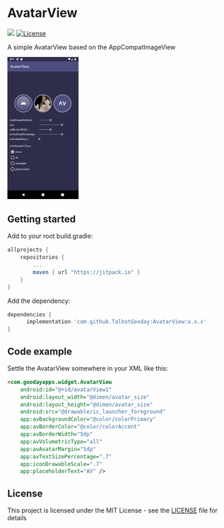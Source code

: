 # AvatarView

[![](https://jitpack.io/v/TalbotGooday/AvatarView.svg)](https://jitpack.io/#TalbotGooday/AvatarView)
[![License](http://img.shields.io/badge/license-MIT-green.svg?style=flat)]()

A simple AvatarView based on the AppCompatImageView

<img src="/screenshots/1.png" width=32%/>

## Getting started

Add to your root build.gradle:
```Groovy
allprojects {
	repositories {
	    ...
	    maven { url "https://jitpack.io" }
	}
}
```

Add the dependency:
```Groovy
dependencies {
      implementation 'com.github.TalbotGooday:AvatarView:x.x.x'
}
```

## Code example

Settle the AvatarView somewhere in your XML like this:

```xml
<com.goodayapps.widget.AvatarView
	android:id="@+id/avatarView1"
	android:layout_width="@dimen/avatar_size"
	android:layout_height="@dimen/avatar_size"
	android:src="@drawable/ic_launcher_foreground"
	app:avBackgroundColor="@color/colorPrimary"
	app:avBorderColor="@color/colorAccent"
	app:avBorderWidth="5dp"
	app:avVolumetricType="all"
	app:avAvatarMargin="5dp"
	app:avTextSizePercentage=".7"
	app:iconDrawableScale=".7"
	app:placeholderText="AV" />
```

## License

This project is licensed under the MIT License - see the [LICENSE](LICENSE) file for details
